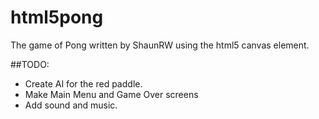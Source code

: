 html5pong
=========

The game of Pong written by ShaunRW using the html5 canvas element.

##TODO:
 - Create AI for the red paddle.
 - Make Main Menu and Game Over screens
 - Add sound and music.
